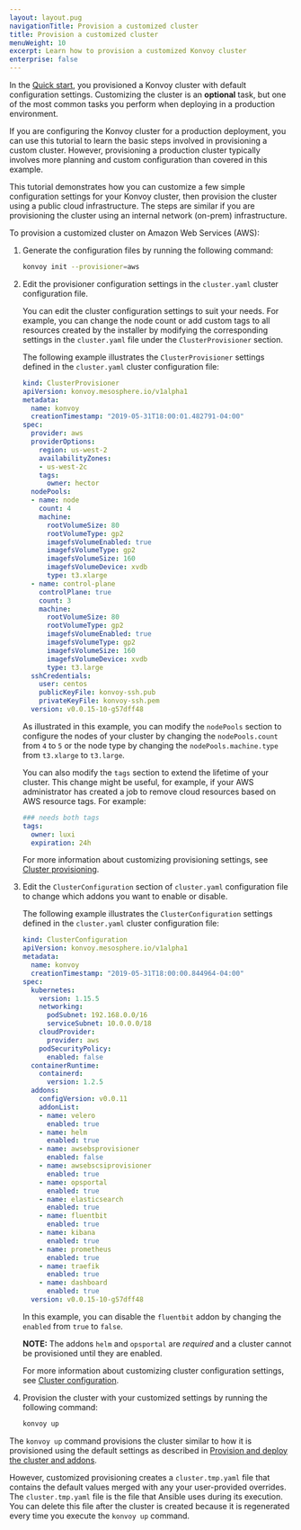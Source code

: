 ```yaml
---
layout: layout.pug
navigationTitle: Provision a customized cluster
title: Provision a customized cluster
menuWeight: 10
excerpt: Learn how to provision a customized Konvoy cluster
enterprise: false
---
```


In the [Quick start][quickstart], you provisioned a Konvoy cluster with default configuration settings.
Customizing the cluster is an **optional** task, but one of the most common tasks you perform when deploying in a production environment.

If you are configuring the Konvoy cluster for a production deployment, you can use this tutorial to learn the basic steps involved in provisioning a custom cluster.
However, provisioning a production cluster typically involves more planning and custom configuration than covered in this example.

This tutorial demonstrates how you can customize a few simple configuration settings for your Konvoy cluster, then provision the cluster using a public cloud infrastructure.
The steps are similar if you are provisioning the cluster using an internal network (on-prem) infrastructure.

To provision a customized cluster on Amazon Web Services (AWS):

1.  Generate the configuration files by running the following command:

    ```bash
    konvoy init --provisioner=aws
    ```

1.  Edit the provisioner configuration settings in the `cluster.yaml` cluster configuration file.

    You can edit the cluster configuration settings to suit your needs.
    For example, you can change the node count or add custom tags to all resources created by the installer by modifying
    the corresponding settings in the `cluster.yaml` file under the `ClusterProvisioner` section.

    The following example illustrates the `ClusterProvisioner` settings defined in the `cluster.yaml` cluster configuration file:

    ```yaml
    kind: ClusterProvisioner
    apiVersion: konvoy.mesosphere.io/v1alpha1
    metadata:
      name: konvoy
      creationTimestamp: "2019-05-31T18:00:01.482791-04:00"
    spec:
      provider: aws
      providerOptions:
        region: us-west-2
        availabilityZones:
        - us-west-2c
        tags:
          owner: hector
      nodePools:
      - name: node
        count: 4
        machine:
          rootVolumeSize: 80
          rootVolumeType: gp2
          imagefsVolumeEnabled: true
          imagefsVolumeType: gp2
          imagefsVolumeSize: 160
          imagefsVolumeDevice: xvdb
          type: t3.xlarge
      - name: control-plane
        controlPlane: true
        count: 3
        machine:
          rootVolumeSize: 80
          rootVolumeType: gp2
          imagefsVolumeEnabled: true
          imagefsVolumeType: gp2
          imagefsVolumeSize: 160
          imagefsVolumeDevice: xvdb
          type: t3.large
      sshCredentials:
        user: centos
        publicKeyFile: konvoy-ssh.pub
        privateKeyFile: konvoy-ssh.pem
      version: v0.0.15-10-g57dff48
    ```

    As illustrated in this example, you can modify the `nodePools` section to configure the nodes of your cluster by changing the `nodePools.count` from `4` to `5`
    or the node type by changing the `nodePools.machine.type` from `t3.xlarge` to `t3.large`.

    You can also modify the `tags` section to extend the lifetime of your cluster.
    This change might be useful, for example, if your AWS administrator has created a job to remove cloud resources based on AWS resource tags.
    For example:

    ```yaml
    ### needs both tags
    tags:
      owner: luxi
      expiration: 24h
    ```

    For more information about customizing provisioning settings, see [Cluster provisioning][provisioning].

1.  Edit the `ClusterConfiguration` section of `cluster.yaml` configuration file to change which addons you want to enable or disable.

    The following example illustrates the `ClusterConfiguration` settings defined in the `cluster.yaml` cluster configuration file:

    ```yaml
    kind: ClusterConfiguration
    apiVersion: konvoy.mesosphere.io/v1alpha1
    metadata:
      name: konvoy
      creationTimestamp: "2019-05-31T18:00:00.844964-04:00"
    spec:
      kubernetes:
        version: 1.15.5
        networking:
          podSubnet: 192.168.0.0/16
          serviceSubnet: 10.0.0.0/18
        cloudProvider:
          provider: aws
        podSecurityPolicy:
          enabled: false
      containerRuntime:
        containerd:
          version: 1.2.5
      addons:
        configVersion: v0.0.11
        addonList:
        - name: velero
          enabled: true
        - name: helm
          enabled: true
        - name: awsebsprovisioner
          enabled: false
        - name: awsebscsiprovisioner
          enabled: true
        - name: opsportal
          enabled: true
        - name: elasticsearch
          enabled: true
        - name: fluentbit
          enabled: true
        - name: kibana
          enabled: true
        - name: prometheus
          enabled: true
        - name: traefik
          enabled: true
        - name: dashboard
          enabled: true
      version: v0.0.15-10-g57dff48
    ```

    In this example, you can disable the `fluentbit` addon by changing the `enabled` from `true` to `false`.

    **NOTE:** The addons `helm` and `opsportal` are *required* and a cluster cannot be provisioned until they are enabled.

    For more information about customizing cluster configuration settings, see [Cluster configuration][clusterconfig].

1.  Provision the cluster with your customized settings by running the following command:

    ```bash
    konvoy up
    ```

The `konvoy up` command provisions the cluster similar to how it is provisioned using the default settings as described in [Provision and deploy the cluster and addons][defaultsettings].

However, customized provisioning creates a `cluster.tmp.yaml` file that contains the default values merged with any your user-provided overrides.
The `cluster.tmp.yaml` file is the file that Ansible uses during its execution.
You can delete this file after the cluster is created because it is regenerated every time you execute the `konvoy up` command.

[quickstart]:../../quick-start/
[provisioning]:../../reference/cluster-configuration/
[clusterconfig]:../../reference/cluster-configuration/
[defaultsettings]:../../quick-start/
